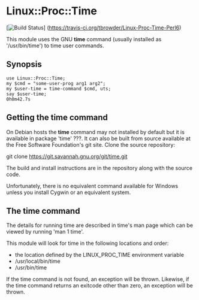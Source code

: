 # Linux::Proc::Time

[![Build Status](https://travis-ci.org/tbrowder/Linux-Proc-Time-Perl6.svg?branch=master)]
  (https://travis-ci.org/tbrowder/Linux-Proc-Time-Perl6)

This module uses the GNU **time** command (usually installed as '/usr/bin/time') to time user commands.

## Synopsis

    use Linux::Proc::Time;
    my $cmd = "some-user-prog arg1 arg2";
    my $user-time = time-command $cmd, uts;
    say $user-time;
    0h0m42.7s

## Getting the time command

On Debian hosts the **time** command may not installed by default but it is available in
package 'time' ???.  It can also be built from source available at the Free Software
Foundation's git site.  Clone the source repository:

  git clone https://git.savannah.gnu.org/git/time.git

The build and install instructions are in the repository along with the source code.

Unfortunately, there is no equivalent command available for Windows unless you install Cygwin or an equivalent system.

## The time command

The details for running time are described in time's man page which can be viewed by
running 'man 1 time'.

This module will look for time in the following locations and order:

- the location defined by the LINUX_PROC_TIME environment variable
- /usr/local/bin/time
- /usr/bin/time

If the time command is not found, an exception will be thrown.
Likewise, if the time command returns an exitcode other than zero, an exception will be thrown.



